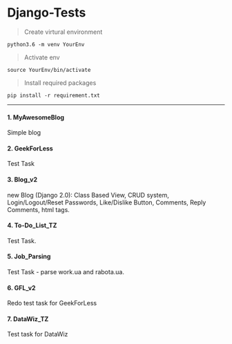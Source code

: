 # Django-Tests
> Create virtural environment    

    python3.6 -m venv YourEnv

> Activate env    

    source YourEnv/bin/activate

> Install required packages    

    pip install -r requirement.txt
***

#### 1. MyAwesomeBlog
Simple blog

#### 2. GeekForLess 
Test Task


#### 3. Blog_v2 
new Blog (Django 2.0): Class Based View, CRUD system, Login/Logout/Reset Passwords, Like/Dislike Button, Comments, Reply Comments, html tags.  


#### 4. To-Do_List_TZ 
Test Task.


#### 5. Job_Parsing 
Test Task - parse work.ua and rabota.ua.


#### 6. GFL_v2
Redo test task for GeekForLess


#### 7. DataWiz_TZ
Test task for DataWiz